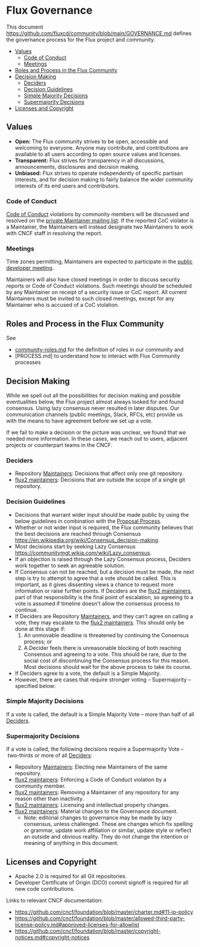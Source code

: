 <!-- see https://github.com/yzhang-gh/vscode-markdown/blob/master/README.md#table-of-contents -->
<!-- omit in toc -->
# Flux Governance

This document <https://github.com/fluxcd/community/blob/main/GOVERNANCE.md> defines the governance process for the Flux project and community.

- [Values](#values)
  - [Code of Conduct](#code-of-conduct)
  - [Meetings](#meetings)
- [Roles and Process in the Flux Community](#roles-and-process-in-the-flux-community)
- [Decision Making](#decision-making)
  - [Deciders](#deciders)
  - [Decision Guidelines](#decision-guidelines)
  - [Simple Majority Decisions](#simple-majority-decisions)
  - [Supermajority Decisions](#supermajority-decisions)
- [Licenses and Copyright](#licenses-and-copyright)

## Values

- **Open:**
The Flux community strives to be open, accessible and welcoming to everyone.
Anyone may contribute, and contributions are available to all users according to open source values and licenses.
- **Transparent:**
Flux strives for transparency in all discussions, announcements, disclosures and decision making.
- **Unbiased:**
Flux strives to operate independently of specific partisan interests, and for decision making to fairly balance the wider community interests of its end users and contributors.

### Code of Conduct

[Code of Conduct](CODE_OF_CONDUCT.md) violations by community members will be discussed and resolved on the [private Maintainer mailing list](mailto:cncf-flux-maintainers@lists.cncf.io). If the reported CoC violator is a Maintainer, the Maintainers will instead designate two Maintainers to work with CNCF staff in resolving the report.

### Meetings

Time zones permitting, Maintainers are expected to participate in the [public
developer meeting](README.md#meetings).

Maintainers will also have closed meetings in order to discuss security reports
or Code of Conduct violations.  Such meetings should be scheduled by any
Maintainer on receipt of a security issue or CoC report.  All current Maintainers
must be invited to such closed meetings, except for any Maintainer who is
accused of a CoC violation.

## Roles and Process in the Flux Community

See

- [community-roles.md] for the definition of roles in our community and
- [PROCESS.md] to understand how to interact with Flux Community processes

## Decision Making

While we spell out all the possibilities for decision making and possible eventualities below, the Flux project almost always looked for and found consensus. Using lazy consensus never resulted in later disputes. Our communication channels (public meetings, Slack, RFCs, etc) provide us with the means to have agreement before we set up a vote.

If we fail to make a decision or the picture was unclear, we found that we needed more information. In these cases, we reach out to users, adjacent projects or counterpart teams in the CNCF.

### Deciders

- Repository [Maintainers][Maintainer]: Decisions that affect only one git repository.
- [flux2 maintainers]: Decisions that are outside the scope of a single git repository.

### Decision Guidelines

- Decisions that warrant wider input should be made public by using the below guidelines in combination with the [Proposal Process](PROCESS.md#proposal-process).
- Whether or not wider input is required, the Flux community believes that the best decisions are reached through Consensus <https://en.wikipedia.org/wiki/Consensus_decision-making>.
- Most decisions start by seeking Lazy Consensus <https://communitymgt.wikia.com/wiki/Lazy_consensus>.
- If an objection is raised through the Lazy Consensus process, Deciders work together to seek an agreeable solution.
- If Consensus can not be reached, but a decision must be made, the next step is try to attempt to agree that a vote should be called.
  This is important, as it gives dissenting views a chance to request more information or raise further points.
  If Deciders are the [flux2 maintainers], part of that responsibility is the final point of escalation, so agreeing to a vote is assumed if timeline doesn't allow the consensus process to continue.
- If Deciders are Repository [Maintainers][Maintainer], and they can't agree on calling a vote, they may escalate to the [flux2 maintainers].
  This should only be done at this stage if:
  1. An unmovable deadline is threatened by continuing the Consensus process; or
  2. A Decider feels there is unreasonable blocking of both reaching Consensus and agreeing to a vote.
      This should be rare, due to the social cost of discontinuing the Consensus process for this reason.
      Most decisions should wait for the above process to take its course.
- If Deciders agree to a vote, the default is a Simple Majority.
- However, there are cases that require stronger voting – Supermajority – specified below:

### Simple Majority Decisions

If a vote is called, the default is a Simple Majority Vote – more than half of all [Deciders](#deciders).

### Supermajority Decisions

If a vote is called, the following decisions require a Supermajority Vote – two-thirds or more of all [Deciders](#deciders):

- Repository [Maintainers][Maintainer]: Electing new Maintainers of the same repository.
- [flux2 maintainers]: Enforcing a Code of Conduct violation by a community member.
- [flux2 maintainers]: Removing a Maintainer of any repository for any reason other than inactivity.
- [flux2 maintainers]: Licensing and intellectual property changes.
- [flux2 maintainers]: Material changes to the Governance document.
  - Note: editorial changes to governance may be made by lazy consensus, unless challenged.
    These are changes which fix spelling or grammar, update work affiliation or similar, update style or reflect an outside and obvious reality.
    They do not change the intention or meaning of anything in this document.

## Licenses and Copyright

- Apache 2.0 is required for all Git repositories.
- Developer Certificate of Origin (DCO) commit signoff is required for all new code contributions.

Links to relevant CNCF documentation:

- <https://github.com/cncf/foundation/blob/master/charter.md#11-ip-policy>
- <https://github.com/cncf/foundation/blob/master/allowed-third-party-license-policy.md#approved-licenses-for-allowlist>
- <https://github.com/cncf/foundation/blob/master/copyright-notices.md#copyright-notices>

<!-- md links -->
[Maintainer]: community-roles.md#maintainer
[flux2 maintainers]: community-roles.md#flux2-maintainers
[community-roles.md]: community-roles.md
